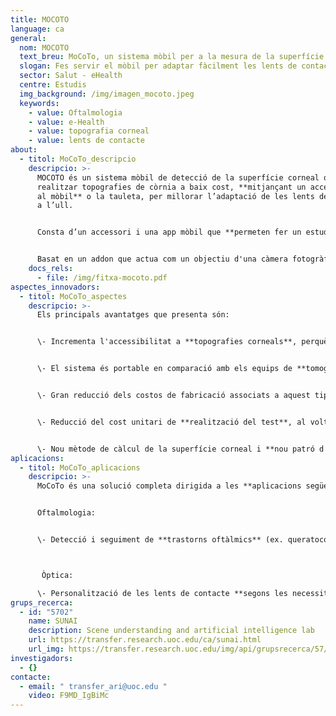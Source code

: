 ```yaml
---
title: MOCOTO
language: ca
general:
  nom: MOCOTO
  text_breu: MoCoTo, un sistema mòbil per a la mesura de la superfície corneal.
  slogan: Fes servir el mòbil per adaptar fàcilment les lents de contacte amb MoCoTo
  sector: Salut - eHealth
  centre: Estudis
  img_background: /img/imagen_mocoto.jpeg
  keywords:
    - value: Oftalmologia
    - value: e-Health
    - value: topografia corneal
    - value: lents de contacte
about:
  - titol: MoCoTo_descripcio  
    descripcio: >-
      MOCOTO és un sistema mòbil de detecció de la superfície corneal que permet
      realitzar topografies de còrnia a baix cost, **mitjançant un accessori per
      al mòbil** o la tauleta, per millorar l’adaptació de les lents de contacte
      a l’ull. 


      Consta d’un accessori i una app mòbil que **permeten fer un estudi** de la forma de la còrnia, eina indispensable per a un bon ajustament de les lents de contacte. 


      Basat en un addon que actua com un objectiu d'una càmera fotogràfica, projecta una il·luminació específica sobre la superfície ocular i l'aplicació mòbil MoCoTo **n'adquireix una fotografia.**
    docs_rels:
      - file: /img/fitxa-mocoto.pdf
aspectes_innovadors:
  - titol: MoCoTo_aspectes  
    descripcio: >-
      Els principals avantatges que presenta són: 


      \- Incrementa l'accessibilitat a **topografies corneals**, perquè les pot incorporar com a tests de salut visual habitual. 


      \- El sistema és portable en comparació amb els equips de **tomografia corneal** del mercat. 


      \- Gran reducció dels costos de fabricació associats a aquest tipus d'equipament. 


      \- Reducció del cost unitari de **realització del test**, al voltant de 200 €, en comparació amb el cost dels topògrafs corneals actuals, que supera els 3.000 €. 


      \- Nou mètode de càlcul de la superfície corneal i **nou patró d'il·luminació ocular** que millora l’alineament amb càmera-ull, disminueix el temps de càlcul per a l’obtenció de resultats i facilita el canvi de resolució de la prova.
aplicacions:
  - titol: MoCoTo_aplicacions  
    descripcio: >-
      MoCoTo és una solució completa dirigida a les **aplicacions següents:** 


      Oftalmologia:


      \- Detecció i seguiment de **trastorns oftàlmics** (ex. queratocon).



       Òptica: 

      \- Personalització de les lents de contacte **segons les necessitats** de cada persona.
grups_recerca:
  - id: "5702"
    name: SUNAI
    description: Scene understanding and artificial intelligence lab
    url: https://transfer.research.uoc.edu/ca/sunai.html
    url_img: https://transfer.research.uoc.edu/img/api/grupsrecerca/57/image/1594206271178
investigadors:
  - {}
contacte:
  - email: " transfer_ari@uoc.edu "
    video: F9MD_IgBiMc
---
```

